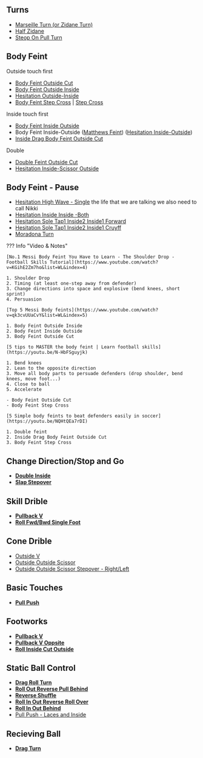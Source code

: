 
## Turns

- [Marseille Turn (or Zidane Turn)](https://www.youtube.com/watch?v=3IpA1P1gB9k)
- [Half Zidane](https://youtu.be/Yqt1RngJlXE)
- [Steop On Pull Turn](https://youtu.be/36T9P1f3MgY)

## Body Feint

Outside touch first

- [Body Feint Outside Cut](https://youtu.be/qk3cvUUaCvY?t=303)
- [Body Feint Outside Inside](https://youtu.be/qk3cvUUaCvY?t=112)
- [Hesitation Outside-Inside ](https://youtu.be/H5_2WD1TGf4?t=501)
- [Body Feint Step Cross](https://youtu.be/N-HbFSguyjk?t=241) | [Step Cross](https://youtu.be/NQHtQEa7rDI?t=358)

Inside touch first

- [Body Feint Inside Outside](https://youtu.be/qk3cvUUaCvY?t=216)
- Body Feint Inside-Outside ([Matthews Feint](https://www.youtube.com/watch?v=LwCZH1eYr9A)) ([Hesitation Inside-Outside](https://youtu.be/H5_2WD1TGf4?t=564))
- [Inside Drag Body Feint Outside Cut](https://youtu.be/NQHtQEa7rDI?t=324)

Double

- [Double Feint Outside Cut](https://youtu.be/NQHtQEa7rDI?t=150)
- [Hesitation Inside-Scissor Outside](https://youtu.be/H5_2WD1TGf4?t=587)

## Body Feint - Pause

- [Hesitation High Wave - Single](https://youtu.be/H5_2WD1TGf4?t=518) the life that we are talking we also need to call Nikki
- [Hesitation Inside Inside -Both](https://youtu.be/H5_2WD1TGf4?t=476)
- [Hesitation Sole Tap1 Inside2 Inside1 Forward](https://youtu.be/E2LzGfgAK5s?t=196)
- [Hesitation Sole Tap1 Inside2 Inside1 Cruyff](https://youtu.be/E2LzGfgAK5s?t=219)
- [Moradona Turn](https://www.youtube.com/watch?v=WV-JyYDIJWY)


??? Info "Video & Notes"

    [No.1 Messi Body Feint You Have to Learn - The Shoulder Drop - Football Skills Tutorial](https://www.youtube.com/watch?v=KGihE2Zm7ho&list=WL&index=4)

    1. Shoulder Drop
    2. Timing (at least one-step away from defender)
    3. Change directions into space and explosive (bend knees, short sprint)
    4. Persuasion

    [Top 5 Messi Body feints](https://www.youtube.com/watch?v=qk3cvUUaCvY&list=WL&index=5)

    1. Body Feint Outside Inside
    2. Body Feint Inside Outside
    3. Body Feint Outside Cut

    [5 tips to MASTER the body feint | Learn football skills](https://youtu.be/N-HbFSguyjk)

    1. Bend knees
    2. Lean to the opposite direction
    3. Move all body parts to persuade defenders (drop shoulder, bend knees, move foot...)
    4. Close to ball
    5. Accelerate

    - Body Feint Outside Cut
    - Body Feint Step Cross

    [5 Simple body feints to beat defenders easily in soccer](https://youtu.be/NQHtQEa7rDI)

    1. Double feint
    2. Inside Drag Body Feint Outside Cut
    3. Body Feint Step Cross

## Change Direction/Stop and Go

- [**Double Inside**](https://youtu.be/QivWgoV-NIQ?si=rtI1CgU2m_8ulsl3)
- [**Slap Stepover**](https://youtu.be/yQcJKyfnwhY?si=zYtu0KWj73CnuA06)

## Skill Drible

- [**Pullback V**](https://youtu.be/7W0YCX8R5_4?si=4LS73Kz-bl07ezTc)
- [**Roll Fwd/Bwd Single Foot**](https://youtu.be/FZu3huesz_8?si=0qBJieS2MtODl89K&t=1)


## Cone Drible

- [Outside V](https://youtu.be/-QL_0zsAFI8?si=6_pDxzxwP_R8gZ7Z)
- [Outside Outside Scissor](https://youtu.be/ogqSu21oO04?si=Jony3ZR5XFjkAfwr)
- [Outside Outside Scissor Stepover - Right/Left](https://youtu.be/rzi5nlMc-DQ)

## Basic Touches

- [**Pull Push**](https://youtu.be/AObogXh1HnI?si=ldAMJuHD3r3L43YB)

## Footworks
- [**Pullback V**](https://youtu.be/x0FUDnf-6Ro?si=c7hX-0JM6uwO_Yp_)
- [**Pullback V Oppsite**](https://youtu.be/AqXKTlUq54Y?si=gBgeQ8mNBo13Fz8t)
- [**Roll Inside Cut Outside**](https://youtu.be/g7v3Y2igDMk?si=Vu0HqmGeadaBMchW)

## Static Ball Control

- [**Drag Roll Turn**](https://youtu.be/sQhJZnoMb6A?si=qxnniSNDV4nvXxKr)
- [**Roll Out Reverse Pull Behind**](https://youtu.be/sdOL79t9m40?si=BNkpRUVkCOOUJZOr)
- [**Reverse Shuffle**](https://youtu.be/m6RKLSUpOQ0?si=ZD9H__vBhWp38Eys)
- [**Roll In Out Reverse Roll Over**](https://youtu.be/tf4fz-UimUI?si=PTazPrkD6l2_EDNc)
- [**Roll In Out Behind**](https://youtu.be/H44DIQMOSgQ)
- [Pull Push - Laces and Inside](https://youtu.be/Yqt1RngJlXE)

## Recieving Ball

- [**Drag Turn**](https://youtu.be/SJAQj25EVyI?si=u0Zn3eVFc3557Qyx)
